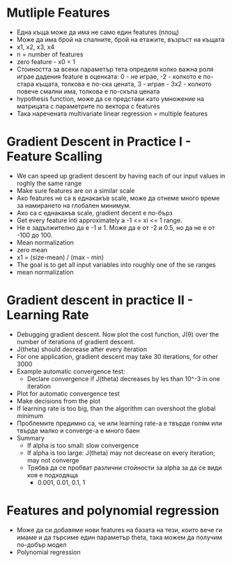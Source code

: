 # Mutliple Features
- Една къща може да има не само един features (площ)
- Може да има брой на спалните, брой на етажите, възръст на къщата
- x1, x2, x3, x4 
- n = number of   features 
- zero feature - x0 = 1
- Стоиността за всеки параметър тета определя колко важна роля играе дадения feature в оценката: 0 - не играе, -2 - колкото е по-стара къщата, толкова е по-ска цената, 3 - играе - 3x2 - колкото повече смални има, толкова е по-скъпа цената
- hypothesis function, може да се представи като умножение на матрицата с параметрите по вектора с features
- Така наречената multivariate linear regression = multiple features

# Gradient Descent in Practice I - Feature Scalling
- We can speed up gradient descent by having each of our input values in roghly the same range
- Make sure features are on a similar scale
- Ако features не са в еднакакъв scale, може да отнеме много време за намирането на глобален минимум.
- Ако са с еднакакъв scale, gradient decent e по-бърз
- Get every feature inti approximately a -1 <= xi <= 1 range.
- Не е задължително да е -1 и 1. Може да е от -2 и 0.5, но да не е от -100 до 100.
- Mean normalization
- zero mean
- x1 = (size-mean) / (max - min)
- The goal is to get all input variables into roughly one of the se ranges
- mean normalization

# Gradient descent in practice II - Learning Rate
- Debugging gradient descent. Now plot the cost function, J(θ) over the number of iterations of gradient descent.
- J(theta) should decrease after every iteration
- For one application, gradient descent may take 30 iterations, for other 3000
- Example automatic convergence test:
    - Declare convergence if J(theta) decreases by les than 10^-3 in one iteration
- Plot for automatic convergence test
- Make decisions from the plot
- If learning rate is too big, than the algorithm can overshoot the global minimum
- Проблемите предимно са, че или learning rate-а е твърде голям или твърде малко и converge-а е много баен
- Summary
    - If alpha is too small: slow convergence
    - If alpha is too large: J(theta) may not decrease on every iteration; may not converge
    - Трябва да се пробват различни стойности за alpha за да се види коя е подходяща
        - 0.001, 0.01, 0.1, 1

# Features and polynomial regression
- Може да си добавяме нови features на базата на тези, които вече ги имаме и да търсиме един параметър theta, така можем да получим по-добър модел
- Polynomial regression
 